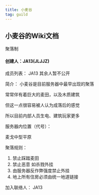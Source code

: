 ```yaml
---
title: 小麦谷
tag: guild
---
```


## **小麦谷的Wiki文档**

聚落制

#### 创建人：JA13(JLJJZ)

成员列表：
JA13
其余人暂不公开

简介：
小麦谷是目前服务器中最早出现的聚落

常常伴有着巨大的麦田，以及木质建筑

但这一点很容易被人认为成落后的感觉

所以目前内部人员生电、建筑玩家更多

服务器内位置（代号）：

麦戈中型平原

聚落规则：
1. 禁止踩踏麦田
2. 禁止恶意 如杀戮外挂
3. 由服务器反作弊强度禁止外挂
4. 地上所有住房必须由统一地道链接

加入联络人：
JA13
